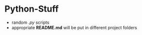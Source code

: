 # Python-Stuff
- random *.py* scripts
- appropriate **README.md** will be put in different project folders
